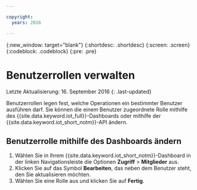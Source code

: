 ```yaml
---

copyright:
  years: 2016

---
```


{:new_window: target="blank"}
{:shortdesc: .shortdesc}
{:screen: .screen}
{:codeblock: .codeblock}
{:pre: .pre}

# Benutzerrollen verwalten
Letzte Aktualisierung: 16. September 2016
{: .last-updated}

Benutzerrollen legen fest, welche Operationen ein bestimmter Benutzer ausführen darf. Sie können die einem Benutzer zugeordnete Rolle mithilfe des {{site.data.keyword.iot_full}}-Dashboards oder mithilfe der {{site.data.keyword.iot_short_notm}}-API ändern.

## Benutzerrolle mithilfe des Dashboards ändern

1. Wählen Sie in Ihrem {{site.data.keyword.iot_short_notm}}-Dashboard in der linken Navigationsleiste die Optionen **Zugriff** > **Mitglieder** aus.
2. Klicken Sie auf das Symbol **Bearbeiten**, das neben dem Benutzer steht, den Sie aktualisieren möchten.
3. Wählen Sie eine Rolle aus und klicken Sie auf **Fertig**.

<!-- 
## Changing a user role by using the API

For information on using the API to change a user role, see the [{{site.data.keyword.iot_short_notm}} API documentation](https://docs.internetofthings.ibmcloud.com/swagger/v0002.html).
-->
